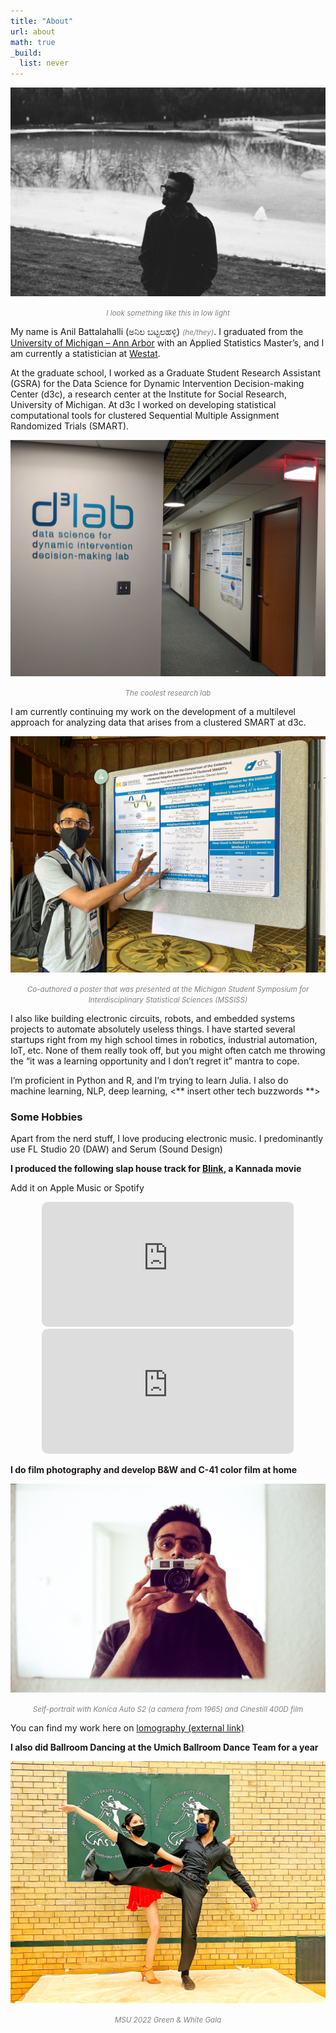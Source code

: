 ```yaml
---
title: "About"
url: about
math: true
_build:
  list: never
---
```



![I look something like this](images/profilepicbw.jpg)
<p style="text-align: center; font-style: italic; color: #808080;"><small>I look something like this in low light</small></p>

My name is Anil Battalahalli (ಅನಿಲ ಬಟ್ಟಲಹಳ್ಳಿ) <text style="text-align: center; font-style: italic; color: #808080;"><small>(he/they)</small></text>. I graduated from the [University of Michigan – Ann Arbor](https://lsa.umich.edu/stats) with an Applied Statistics Master’s, and I am currently a statistician at [Westat](https://www.westat.com).

At the graduate school, I worked as a Graduate Student Research Assistant (GSRA) for the Data Science for Dynamic Intervention Decision-making Center (d3c), a research center at the Institute for Social Research, University of Michigan. At d3c I worked on developing statistical computational tools for clustered Sequential Multiple Assignment Randomized Trials (SMART).

![d3c](images/d3c.jpg)
<p style="text-align: center; font-style: italic; color: #808080;">
  <small>The coolest research lab</small>
</p>

 I am currently continuing my work on the development of a multilevel approach for analyzing data that arises from a clustered SMART at d3c.

![mssiss](images/mssiss.jpg)
<p style="text-align: center; font-style: italic; color: #808080;">
  <small>Co-authored a poster that was presented at the Michigan Student Symposium for Interdisciplinary Statistical Sciences (MSSISS)</small>
</p>

I also like building electronic circuits, robots, and embedded systems projects to automate absolutely useless things. I have started several startups right from my high school times in robotics, industrial automation, IoT, etc. None of them really took off, but you might often catch me throwing the “it was a learning opportunity and I don’t regret it” mantra to cope.

I’m proficient in Python and R, and I’m trying to learn Julia. I also do machine learning, NLP, deep learning, <** insert other tech buzzwords **>

### Some Hobbies

Apart from the nerd stuff, I love producing electronic music. I predominantly use FL Studio 20 (DAW) and Serum (Sound Design)

**I produced the following slap house track for [Blink](https://www.imdb.com/title/tt19874970/), a Kannada movie**

Add it on Apple Music or Spotify

<center>
<iframe allow="autoplay *; encrypted-media *; fullscreen *; clipboard-write" frameborder="0" height="200" style="width:80%;max-width:660px;overflow:hidden;border-radius:10px;" sandbox="allow-forms allow-popups allow-same-origin allow-scripts allow-storage-access-by-user-activation allow-top-navigation-by-user-activation" src="https://embed.music.apple.com/us/album/aadi-baa-rhythm-of-blink-from-blink/1723315462?i=1723315472"></iframe>
</center>

<center>
<iframe style="border-radius:10px" src="https://open.spotify.com/embed/track/2dcf16Qu3YurRrqA3F9lqp?utm_source=generator" width="80%" height="200" frameBorder="0" allowfullscreen="" allow="autoplay; clipboard-write; encrypted-media; fullscreen; picture-in-picture" loading="lazy"></iframe>
</center>


**I do film photography and develop B&W and C-41 color film at home**

![msu](images/HoldingCamera.jpeg)
<p style="text-align: center; font-style: italic; color: #808080;">
  <small>Self-portrait with Konica Auto S2 (a camera from 1965) and Cinestill 400D film</small>
</p>

You can find my work here on [lomography (external link)](https://www.lomography.com/homes/anilbattalahalli)

**I also did Ballroom Dancing at the Umich Ballroom Dance Team for a year**

![msu](images/msu.jpg)
<p style="text-align: center; font-style: italic; color: #808080;">
  <small>MSU 2022 Green & White Gala</small>
</p>

<!-- #### I play chess with my friends

Solve this puzzle! (yoinked from Lichess daily puzzle)

<iframe src="https://lichess.org/training/frame?theme=brown&bg=dark" style="width: 400px; height: 444px;" allowtransparency="true" frameborder="0"></iframe> -->